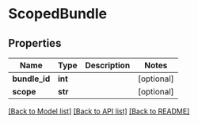 # ScopedBundle

## Properties
Name | Type | Description | Notes
------------ | ------------- | ------------- | -------------
**bundle_id** | **int** |  | [optional] 
**scope** | **str** |  | [optional] 

[[Back to Model list]](../README.md#documentation-for-models) [[Back to API list]](../README.md#documentation-for-api-endpoints) [[Back to README]](../README.md)


